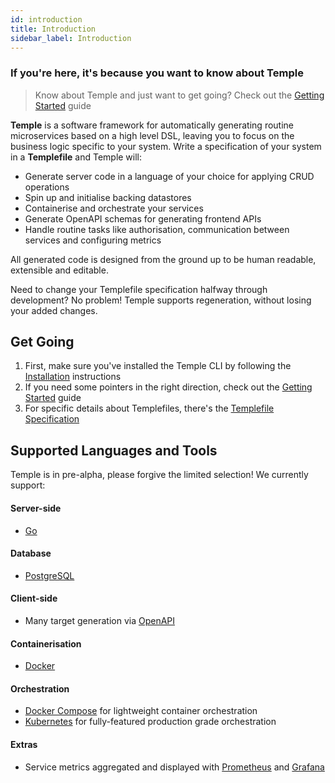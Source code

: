 ```yaml
---
id: introduction
title: Introduction
sidebar_label: Introduction
---
```


### If you're here, it's because you want to know about Temple

> Know about Temple and just want to get going? Check out the [Getting Started](getting-started) guide

**Temple** is a software framework for automatically generating routine microservices based on a high level DSL, leaving you to focus on the business logic specific to your system.
Write a specification of your system in a **Templefile** and Temple will:

* Generate server code in a language of your choice for applying CRUD operations
* Spin up and initialise backing datastores
* Containerise and orchestrate your services
* Generate OpenAPI schemas for generating frontend APIs
* Handle routine tasks like authorisation, communication between services and configuring metrics

All generated code is designed from the ground up to be human readable, extensible and editable. 

Need to change your Templefile specification halfway through development? No problem! Temple supports regeneration, without losing your added changes.

## Get Going

1. First, make sure you've installed the Temple CLI by following the [Installation](installation) instructions
2. If you need some pointers in the right direction, check out the [Getting Started](getting-started) guide
3. For specific details about Templefiles, there's the [Templefile Specification](reference/templefile-spec)

## Supported Languages and Tools

Temple is in pre-alpha, please forgive the limited selection! We currently support:

#### Server-side
* [Go](http://golang.org)

#### Database
* [PostgreSQL](https://www.postgresql.org/)

#### Client-side 
* Many target generation via [OpenAPI](https://swagger.io/docs/specification/about/)

#### Containerisation
* [Docker](https://www.docker.com/)

#### Orchestration
* [Docker Compose](https://docs.docker.com/compose/) for lightweight container orchestration
* [Kubernetes](https://kubernetes.io) for fully-featured production grade orchestration

#### Extras
* Service metrics aggregated and displayed with [Prometheus](https://prometheus.io/) and [Grafana](https://grafana.com/)
